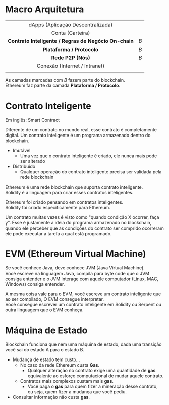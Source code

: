 # Macro Arquitetura

|                                                       |     |
| :-:                                                   | :-: |
| dApps (Aplicação Descentralizada)                     |     |
| Conta (Carteira)                                      |     |
| **Contrato Inteligente / Regras de Negócio On-chain** | *B* |
| **Plataforma / Protocolo**                            | *B* |
| **Rede P2P (Nós)**                                    | *B* |
| Conexão (Internet / Intranet)                         |     |
|                                                       |     |

As camadas marcadas com *B* fazem parte do blockchain.  
Ethereum faz parte da camada **Plataforma / Protocolo**.  

# Contrato Inteligente
Em inglês: Smart Contract  

Diferente de um contrato no mundo real, esse contrato é completamente digital. Um contrato inteligente é um programa armazenado dentro do blockchain.  

* Imutável
  * Uma vez que o contrato inteligente é criado, ele nunca mais pode ser alterado  
* Distribuido
  * Qualquer operação do contrato inteligente precisa ser validada pela rede blockchain

Ethereum é uma rede blockchain que suporta contrato inteligente.  
Solidity é a linguagem para criar esses contratos inteligentes.  

Ethereum foi criado pensando em contratos inteligentes.  
Solidity foi criado especificamente para Ethereum.  

Um contrato muitas vezes é visto como "quando condição X ocorrer, faça y". Esse é justamente a ideia do programa armazenado no blockchain, quando ele perceber que as condições do contrato ser comprido ocorreram ele pode executar a tarefa a qual está programado.  

# EVM (Ethereum Virtual Machine)
Se você conhece Java, deve conhece JVM (Java Virtual Machine).  
Você escreve na linguagem Java, compila para byte code que o JVM consiga entender e o JVM interage com aquele computador (Linux, MAC, Windows) consiga entender.  

A mesma coisa vale para o EVM, você escreve um contrato inteligente que ao ser compilado, O EVM consegue interpretar.  
Você consegue escrever um contrato inteligente em Solidity ou Serpent ou outra linguagem que o EVM conheça.  

# Máquina de Estado
Blockchain funciona que nem uma máquina de estado, dada uma transição você sai do estado A para o estado B.  

* Mudança de estado tem custo...  
  * No caso da rede Ethereum custa **Gas**.  
    * Qualquer alteração no contrato exige uma quantidade de **gas** equivalente ao esforço computacional de mudar aquele contrato.  
  * Contratos mais complexos custam mais **gas**.  
    * Você paga o **gas** para quem fizer a mineração desse contrato, ou seja, quem fizer a mudança que você pediu.  
* Consultar informação não custa **gas**.  


